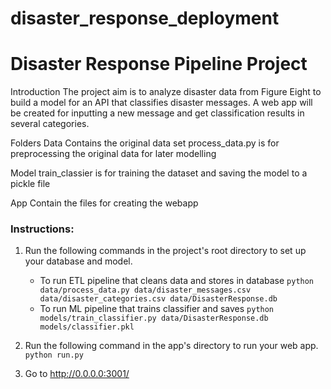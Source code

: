 # disaster_response_deployment

# Disaster Response Pipeline Project


Introduction
The project aim is to analyze disaster data from Figure Eight to build a model for an API that classifies disaster messages.
A web app will be created for inputting a new message and get classification results in several categories.


Folders
Data
Contains the original data set
process_data.py is for preprocessing the original data for later modelling

Model
train_classier is for training the dataset and saving the model to a pickle file


App
Contain the files for creating the webapp




### Instructions:
1. Run the following commands in the project's root directory to set up your database and model.

    - To run ETL pipeline that cleans data and stores in database
        `python data/process_data.py data/disaster_messages.csv data/disaster_categories.csv data/DisasterResponse.db`
    - To run ML pipeline that trains classifier and saves
        `python models/train_classifier.py data/DisasterResponse.db models/classifier.pkl`

2. Run the following command in the app's directory to run your web app.
    `python run.py`

3. Go to http://0.0.0.0:3001/
